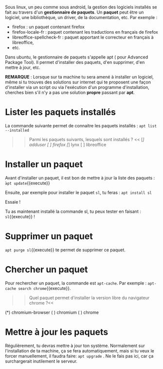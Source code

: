 
Sous linux, un peu comme sous android, la gestion des logiciels installés se fait au travers d'un **gestionnaire de paquets**.
Un **paquet** peut être un logiciel, une bibliothèque, un driver, de la documentation, etc.
Par exemple :
* firefox : un paquet contenant firefox
* firefox-locale-fr : paquet contenant les traductions en français de firefox
* libreoffice-spellcheck-fr : paquet apportant le correcteur en français à libreoffice,
* etc.


Dans ubuntu, le gestionnaire de paquets s'appelle apt ( pour Advanced Package Tool). Il permet d'installer des paquets, d'en supprimer, d'en mettre à jour, etc.

**REMARQUE** : Lorsque sur ta machine tu sera amené à installer un logiciel, même si tu trouves des solutions sur internet qui te proposent une façon d'installer via un script ou via l'exécution d'un programme d'installation, cherches bien s'il n'y a pas une solution **propre** passant par **apt**.


# Lister les paquets installés

La commande suivante permet de connaitre les paquets installés :
`apt list --installed`

>> Parmi les paquets suivants, lesquels sont installés ? <<
[*] adduser
[ ] firefox
[*] lynx
[ ] libreoffice

# Installer un paquet

Avant d'installer un paquet, il est bon de mettre à jour la liste des paquets :
̀`apt update`{{execute}}

Ensuite, par exemple pour installer le paquet `sl`, tu feras :
`apt install sl`

Essaie !

Tu as maintenant installé la commande sl, tu peux tester en faisant : `sl`{{execute}} !

# Supprimer un paquet

`apt purge sl`{{execute}} te permet de supprimer ce paquet.


# Chercher un paquet

Pour rechercher un paquet, la commande est `apt-cache`.
Par exemple : `apt-cache search chrome`{{execute}}.

>> Quel paquet permet d'installer la version libre du navigateur chrome ?<<

(*) chromium-browser
( ) chromium
( ) chrome

# Mettre à jour les paquets

Régulièrement, tu devras mettre à jour ton système. Normalement sur l'installation de ta machine, ça se fera automatiquement, mais si tu veux le forcer manuellement, il faudra faire: `apt upgrade` . Ne le fais pas ici, car ça surchargerait inutilement le serveur.
